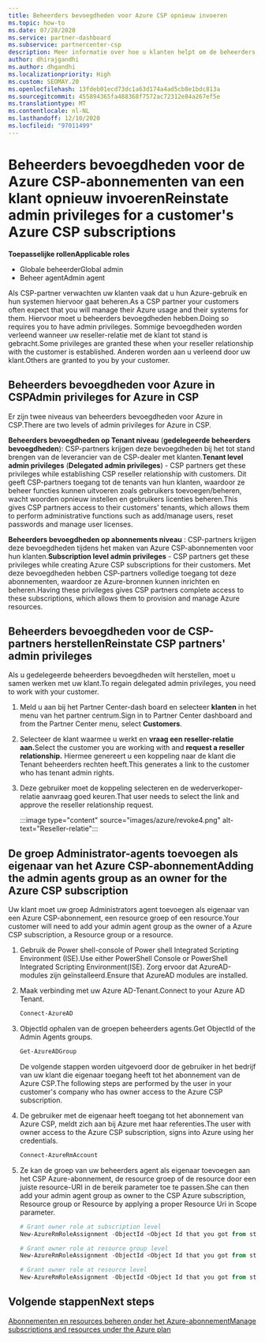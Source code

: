 ```yaml
---
title: Beheerders bevoegdheden voor Azure CSP opnieuw invoeren
ms.topic: how-to
ms.date: 07/28/2020
ms.service: partner-dashboard
ms.subservice: partnercenter-csp
description: Meer informatie over hoe u klanten helpt om de beheerders bevoegdheden van een partner te herstellen, zodat de partner de Azure CSP-abonnementen van een klant kan beheren.
author: dhirajgandhi
ms.author: dhgandhi
ms.localizationpriority: High
ms.custom: SEOMAY.20
ms.openlocfilehash: 13fdeb01ecd73dc1a63d174a4ad5cb8e1bdc813a
ms.sourcegitcommit: 455894365fa488368f7572ac72312e84a267ef5e
ms.translationtype: MT
ms.contentlocale: nl-NL
ms.lasthandoff: 12/10/2020
ms.locfileid: "97011499"
---
```

# <a name="reinstate-admin-privileges-for-a-customers-azure-csp-subscriptions"></a><span data-ttu-id="7c388-103">Beheerders bevoegdheden voor de Azure CSP-abonnementen van een klant opnieuw invoeren</span><span class="sxs-lookup"><span data-stu-id="7c388-103">Reinstate admin privileges for a customer's Azure CSP subscriptions</span></span>  

<span data-ttu-id="7c388-104">**Toepasselijke rollen**</span><span class="sxs-lookup"><span data-stu-id="7c388-104">**Applicable roles**</span></span>

- <span data-ttu-id="7c388-105">Globale beheerder</span><span class="sxs-lookup"><span data-stu-id="7c388-105">Global admin</span></span>
- <span data-ttu-id="7c388-106">Beheer agent</span><span class="sxs-lookup"><span data-stu-id="7c388-106">Admin agent</span></span>

<span data-ttu-id="7c388-107">Als CSP-partner verwachten uw klanten vaak dat u hun Azure-gebruik en hun systemen hiervoor gaat beheren.</span><span class="sxs-lookup"><span data-stu-id="7c388-107">As a CSP partner your customers often expect that you will manage their Azure usage and their systems for them.</span></span> <span data-ttu-id="7c388-108">Hiervoor moet u beheerders bevoegdheden hebben.</span><span class="sxs-lookup"><span data-stu-id="7c388-108">Doing so requires you to have admin privileges.</span></span> <span data-ttu-id="7c388-109">Sommige bevoegdheden worden verleend wanneer uw reseller-relatie met de klant tot stand is gebracht.</span><span class="sxs-lookup"><span data-stu-id="7c388-109">Some privileges are granted these when your reseller relationship with the customer is established.</span></span> <span data-ttu-id="7c388-110">Anderen worden aan u verleend door uw klant.</span><span class="sxs-lookup"><span data-stu-id="7c388-110">Others are granted to you by your customer.</span></span>

## <a name="admin-privileges-for-azure-in-csp"></a><span data-ttu-id="7c388-111">Beheerders bevoegdheden voor Azure in CSP</span><span class="sxs-lookup"><span data-stu-id="7c388-111">Admin privileges for Azure in CSP</span></span>

<span data-ttu-id="7c388-112">Er zijn twee niveaus van beheerders bevoegdheden voor Azure in CSP.</span><span class="sxs-lookup"><span data-stu-id="7c388-112">There are two levels of admin privileges for Azure in CSP.</span></span>

<span data-ttu-id="7c388-113">**Beheerders bevoegdheden op Tenant niveau** (**gedelegeerde beheerders bevoegdheden**): CSP-partners krijgen deze bevoegdheden bij het tot stand brengen van de leverancier van de CSP-dealer met klanten.</span><span class="sxs-lookup"><span data-stu-id="7c388-113">**Tenant level admin privileges** (**Delegated admin privileges**) -  CSP partners get these privileges while establishing CSP reseller relationship with customers.</span></span> <span data-ttu-id="7c388-114">Dit geeft CSP-partners toegang tot de tenants van hun klanten, waardoor ze beheer functies kunnen uitvoeren zoals gebruikers toevoegen/beheren, wacht woorden opnieuw instellen en gebruikers licenties beheren.</span><span class="sxs-lookup"><span data-stu-id="7c388-114">This gives CSP partners access to their customers' tenants, which allows them to perform administrative functions such as add/manage users, reset passwords and manage user licenses.</span></span>

<span data-ttu-id="7c388-115">**Beheerders bevoegdheden op abonnements niveau** : CSP-partners krijgen deze bevoegdheden tijdens het maken van Azure CSP-abonnementen voor hun klanten.</span><span class="sxs-lookup"><span data-stu-id="7c388-115">**Subscription level admin privileges** - CSP partners get these privileges while creating Azure CSP subscriptions for their customers.</span></span> <span data-ttu-id="7c388-116">Met deze bevoegdheden hebben CSP-partners volledige toegang tot deze abonnementen, waardoor ze Azure-bronnen kunnen inrichten en beheren.</span><span class="sxs-lookup"><span data-stu-id="7c388-116">Having these privileges gives CSP partners complete access to these subscriptions, which allows them to provision and manage Azure resources.</span></span>

## <a name="reinstate-csp-partners-admin-privileges"></a><span data-ttu-id="7c388-117">Beheerders bevoegdheden voor de CSP-partners herstellen</span><span class="sxs-lookup"><span data-stu-id="7c388-117">Reinstate CSP partners' admin privileges</span></span>

<span data-ttu-id="7c388-118">Als u gedelegeerde beheerders bevoegdheden wilt herstellen, moet u samen werken met uw klant.</span><span class="sxs-lookup"><span data-stu-id="7c388-118">To regain delegated admin privileges, you need to work with your customer.</span></span>

1. <span data-ttu-id="7c388-119">Meld u aan bij het Partner Center-dash board en selecteer **klanten** in het menu van het partner centrum.</span><span class="sxs-lookup"><span data-stu-id="7c388-119">Sign in to Partner Center dashboard and from the Partner Center menu, select **Customers**.</span></span>

2. <span data-ttu-id="7c388-120">Selecteer de klant waarmee u werkt en **vraag een reseller-relatie aan.**</span><span class="sxs-lookup"><span data-stu-id="7c388-120">Select the customer you are working with and **request a reseller relationship.**</span></span> <span data-ttu-id="7c388-121">Hiermee genereert u een koppeling naar de klant die Tenant beheerders rechten heeft.</span><span class="sxs-lookup"><span data-stu-id="7c388-121">This generates a link to the customer who has tenant admin rights.</span></span>

3. <span data-ttu-id="7c388-122">Deze gebruiker moet de koppeling selecteren en de wederverkoper-relatie aanvraag goed keuren.</span><span class="sxs-lookup"><span data-stu-id="7c388-122">That user needs to select the link and approve the reseller relationship request.</span></span>

   :::image type="content" source="images/azure/revoke4.png" alt-text="Reseller-relatie":::

## <a name="adding-the-admin-agents-group-as-an-owner-for-the-azure-csp-subscription"></a><span data-ttu-id="7c388-124">De groep Administrator-agents toevoegen als eigenaar van het Azure CSP-abonnement</span><span class="sxs-lookup"><span data-stu-id="7c388-124">Adding the admin agents group as an owner for the Azure CSP subscription</span></span>

<span data-ttu-id="7c388-125">Uw klant moet uw groep Administrators agent toevoegen als eigenaar van een Azure CSP-abonnement, een resource groep of een resource.</span><span class="sxs-lookup"><span data-stu-id="7c388-125">Your customer will need to add your admin agent group as the owner of a Azure CSP subscription, a Resource group or a resource.</span></span> 

1. <span data-ttu-id="7c388-126">Gebruik de Power shell-console of Power shell Integrated Scripting Environment (ISE).</span><span class="sxs-lookup"><span data-stu-id="7c388-126">Use either PowerShell Console or PowerShell Integrated Scripting Environment(ISE).</span></span> <span data-ttu-id="7c388-127">Zorg ervoor dat AzureAD-modules zijn geïnstalleerd.</span><span class="sxs-lookup"><span data-stu-id="7c388-127">Ensure that AzureAD modules are installed.</span></span>

2. <span data-ttu-id="7c388-128">Maak verbinding met uw Azure AD-Tenant.</span><span class="sxs-lookup"><span data-stu-id="7c388-128">Connect to your Azure AD Tenant.</span></span>

   ```powershell
   Connect-AzureAD
   ```

3. <span data-ttu-id="7c388-129">ObjectId ophalen van de groepen beheerders agents.</span><span class="sxs-lookup"><span data-stu-id="7c388-129">Get ObjectId of the Admin Agents groups.</span></span>

   ```powershell
   Get-AzureADGroup
   ```
   <span data-ttu-id="7c388-130">De volgende stappen worden uitgevoerd door de gebruiker in het bedrijf van uw klant die eigenaar toegang heeft tot het abonnement van de Azure CSP.</span><span class="sxs-lookup"><span data-stu-id="7c388-130">The following steps are performed by the user in your customer's company who has owner access to the Azure CSP subscription.</span></span>

4. <span data-ttu-id="7c388-131">De gebruiker met de eigenaar heeft toegang tot het abonnement van Azure CSP, meldt zich aan bij Azure met haar referenties.</span><span class="sxs-lookup"><span data-stu-id="7c388-131">The user with owner access to the Azure CSP subscription, signs into Azure using her credentials.</span></span>

   ```powershell
   Connect-AzureRmAccount
   ```

5. <span data-ttu-id="7c388-132">Ze kan de groep van uw beheerders agent als eigenaar toevoegen aan het CSP Azure-abonnement, de resource groep of de resource door een juiste resource-URI in de bereik parameter toe te passen.</span><span class="sxs-lookup"><span data-stu-id="7c388-132">She can then add your admin agent group as owner to the CSP Azure subscription, Resource group or Resource by applying a proper Resource Uri in Scope parameter.</span></span> 

    ```powershell
    # Grant owner role at subscription level
    New-AzureRmRoleAssignment -ObjectId <Object Id that you got from step 3> -RoleDefinitionName Owner -Scope "/subscriptions/<SubscriptionId of CSP subscription>"

    # Grant owner role at resource group level
    New-AzureRmRoleAssignment -ObjectId <Object Id that you got from step 3> -RoleDefinitionName Owner -Scope "/subscriptions/<SubscriptionId of CSP subscription>/resourceGroups/<Resource group name>"

    # Grant owner role at resource level
    New-AzureRmRoleAssignment -ObjectId <Object Id that you got from step 3> -RoleDefinitionName Owner -Scope "<Resource Uri>"
    ```

## <a name="next-steps"></a><span data-ttu-id="7c388-133">Volgende stappen</span><span class="sxs-lookup"><span data-stu-id="7c388-133">Next steps</span></span>

[<span data-ttu-id="7c388-134">Abonnementen en resources beheren onder het Azure-abonnement</span><span class="sxs-lookup"><span data-stu-id="7c388-134">Manage subscriptions and resources under the Azure plan</span></span>](azure-plan-manage.md)
